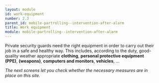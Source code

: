 ```yaml
---
layout: module
id: work-equipment
number: 2.3
parent_id: mobile-partrolling--intervention-after-alarm
title: Work equipment
module: mobile-partrolling--intervention-after-alarm
---
```

Private security guards need the right equipment in order to carry out their
job in a safe and healthy way. This includes, according to the duty, good-
quality weather appropriate **clothing**, **personal protective equipment
(PPE)**, **(weapons)**, **computers and monitors**, **vehicles**, ...

_The next screens let you check whether the necessary measures are in place on
this site._


